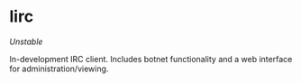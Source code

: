 # lirc
*Unstable*

In-development IRC client. Includes botnet functionality and a web interface for administration/viewing.